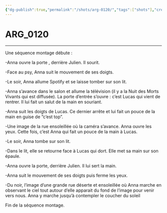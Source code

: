 ```yaml
---
{"dg-publish":true,"permalink":"/shots/arg-0120/","tags":["shots"],"created":"2024-12-19","updated":"2025-01-15"}
---
```



# ARG_0120
---
Une séquence montage débute : 

-Anna ouvre la porte , derrière Julien. Il sourit. 

-Face au psy, Anna suit le mouvement de ses doigts. 

-Le soir, Anna allume Spotify et se laisse tomber sur son lit. 

-Anna s’avance dans le salon et allume la télévision (il y a la Nuit des Morts Vivants qui est diffusée). La porte d’entrée s’ouvre : c’est Lucas qui vient de rentrer. Il lui fait un salut de la main en souriant. 

-Anna suit les doigts de Lucas. Ce dernier arrête et lui fait un pouce de la main en guise de ”c’est top”. 

-Une image de la rue ensoleillée où la caméra s’avance. Anna ouvre les yeux. Cette fois, c’est Anna qui fait un pouce de la main à Lucas. 

-Le soir, Anna tombe sur son lit. 

-Dans le lit, elle se retourne face à Lucas qui dort. Elle met sa main sur son épaule. 

-Anna ouvre la porte, derrière Julien. Il lui sert la main. 

-Anna suit le mouvement de ses doigts puis ferme les yeux. 

-Du noir, l’image d’une grande rue déserte et ensoleillée où Anna marche en observant le ciel tout autour d’elle apparait du fond de l’image pour venir vers nous. Anna y marche jusqu’à contempler le coucher du soleil 

Fin de la séquence montage.

